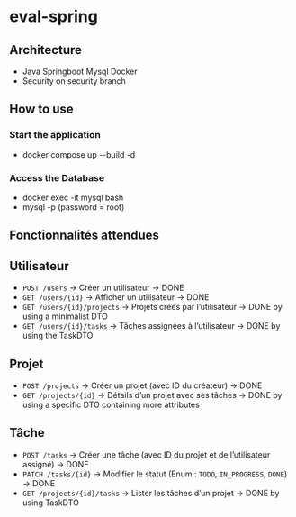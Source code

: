 # eval-spring

## Architecture

-   Java Springboot Mysql Docker
-   Security on security branch

## How to use

### Start the application

-   docker compose up --build -d

### Access the Database

-   docker exec -it mysql bash
-   mysql -p (password = root)

## Fonctionnalités attendues

## Utilisateur

-   `POST /users` → Créer un utilisateur → DONE
-   `GET /users/{id}` → Afficher un utilisateur → DONE
-   `GET /users/{id}/projects` → Projets créés par l’utilisateur
    → DONE by using a minimalist DTO
-   `GET /users/{id}/tasks` → Tâches assignées à l’utilisateur
    → DONE by using the TaskDTO

## Projet

-   `POST /projects` → Créer un projet (avec ID du créateur) → DONE
-   `GET /projects/{id}` → Détails d’un projet avec ses tâches
    → DONE by using a specific DTO containing more attributes

## Tâche

-   `POST /tasks` → Créer une tâche (avec ID du projet et de l’utilisateur assigné) → DONE
-   `PATCH /tasks/{id}` → Modifier le statut (Enum : `TODO`, `IN_PROGRESS`, `DONE`) → DONE
-   `GET /projects/{id}/tasks` → Lister les tâches d’un projet
    → DONE by using TaskDTO
